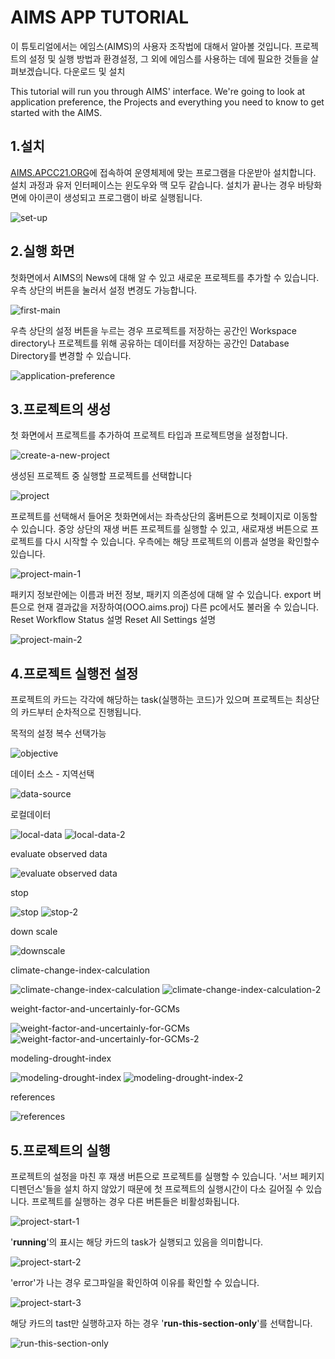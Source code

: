 AIMS APP TUTORIAL
=================
이 튜토리얼에서는 에임스(AIMS)의 사용자 조작법에 대해서 알아볼 것입니다. 프로젝트의 설정 및 실행 방법과 환경설정, 그 외에 에임스를 사용하는 데에 필요한 것들을 살펴보겠습니다.
다운로드 및 설치 

This tutorial will run you through AIMS' interface. We're going to look at application preference, the Projects and everything you need to know to get started with the AIMS.

1.설치
--------------------------
[AIMS.APCC21.ORG](http://aims.apcc21.org)에 접속하여 운영체제에 맞는 프로그램을 다운받아 설치합니다.
설치 과정과 유저 인터페이스는 윈도우와 맥 모두 같습니다.
설치가 끝나는 경우 바탕화면에 아이콘이 생성되고 프로그램이 바로 실행됩니다.

![set-up](./set-up.png) 

2.실행 화면
----------------------
 첫화면에서 AIMS의 News에 대해 알 수 있고 새로운 프로젝트를 추가할 수 있습니다. 우측 상단의 버튼을 눌러서 설정 변경도 가능합니다. 


![first-main](./first-main.png)



우측 상단의 설정 버튼을 누르는 경우 프로젝트를 저장하는 공간인 Workspace directory나 프로젝트를 위해 공유하는 데이터를 저장하는 공간인 Database Directory를 변경할 수 있습니다.


![application-preference](./application-preference.png)


3.프로젝트의 생성
---------------- 

첫 화면에서 프로젝트를 추가하여 프로젝트 타입과 프로젝트명을 설정합니다. 


![create-a-new-project](./create-a-new-project.png)


생성된 프로젝트 중 실행할 프로젝트를 선택합니다


![project](./project.png)


프로젝트를 선택해서 들어온 첫화면에서는 좌측상단의 홈버튼으로 첫페이지로 이동할 수 있습니다. 중앙 상단의 재생 버튼 프로젝트를 실행할 수 있고, 새로재생 버튼으로 프로젝트를 다시 시작할 수 있습니다. 우측에는 해당 프로젝트의 이름과 설명을 확인할수 있습니다.


![project-main-1](./project-main-1.png)


패키지 정보란에는 이름과 버전 정보, 패키지 의존성에 대해 알 수 있습니다. export 버튼으로 현재 결과값을 저장하여(OOO.aims.proj) 다른 pc에서도 불러올 수 있습니다.  
Reset Workflow Status 설명
Reset All Settings 설명


![project-main-2](https://github.com/antonionote85/AIMS-APP/blob/master/project-main-2.png)


4.프로젝트 실행전 설정
------------------
프로젝트의 카드는 각각에 해당하는 task(실행하는 코드)가 있으며 프로젝트는 최상단의 카드부터 순차적으로 진행됩니다.

목적의 설정 복수 선택가능


![objective](https://github.com/antonionote85/AIMS-APP/blob/master/objective.png)


데이터 소스 - 지역선택


![data-source](https://github.com/antonionote85/AIMS-APP/blob/master/data-source.png)


로컬데이터


![local-data](https://github.com/antonionote85/AIMS-APP/blob/master/local-data.png)
![local-data-2](https://github.com/antonionote85/AIMS-APP/blob/master/local-data-2.png)


evaluate observed data


![evaluate observed data](https://github.com/antonionote85/AIMS-APP/blob/master/evaluate%20observed%20data.png
)


stop


![stop](https://github.com/antonionote85/AIMS-APP/blob/master/stop.png)
![stop-2](https://github.com/antonionote85/AIMS-APP/blob/master/stop-2.png)


down scale


![downscale](./downscale.png)


climate-change-index-calculation


![climate-change-index-calculation](./climate-change-index-calculation.png)
![climate-change-index-calculation-2](./climate-change-index-calculation-2.png)


weight-factor-and-uncertainly-for-GCMs


![weight-factor-and-uncertainly-for-GCMs](./weight-factor-and-uncertainly-for-GCMs.png)
![weight-factor-and-uncertainly-for-GCMs-2](./weight-factor-and-uncertainly-for-GCMs-2.png)


modeling-drought-index


![modeling-drought-index](./modeling-drought-index.png)
![modeling-drought-index-2](./modeling-drought-index-2.png)


references


![references](./references.png)


5.프로젝트의 실행
---------------------


프로젝트의 설정을 마친 후 재생 버튼으로 프로젝트를 실행할 수 있습니다.
'서브 페키지 디펜던스'들을 설치 하지 않았기 때문에 첫 프로젝트의 실행시간이 다소 길어질 수 있습니다.
프로젝트를 실행하는 경우 다른 버튼들은 비활성화됩니다.


![project-start-1](./project-start-1.png)


'**running**'의 표시는 해당 카드의 task가 실행되고 있음을 의미합니다.


![project-start-2](./project-start-2.png)


'error'가 나는 경우 로그파일을 확인하여 이유를 확인할 수 있습니다.


![project-start-3](./project-start-3.png)


해당 카드의 tast만 실행하고자 하는 경우 '**run-this-section-only**'를 선택합니다.


![run-this-section-only](./run-this-section-only.png)
